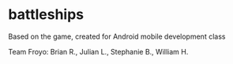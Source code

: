 # battleships
Based on the game, created for Android mobile development class

Team Froyo: Brian R., Julian L., Stephanie B., William H.
